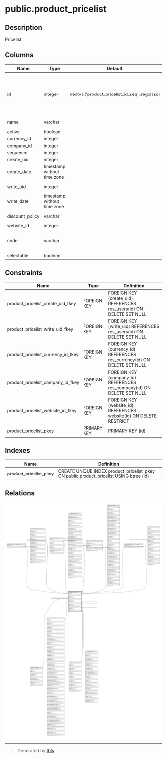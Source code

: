 # public.product_pricelist

## Description

Pricelist

## Columns

| Name | Type | Default | Nullable | Children | Parents | Comment |
| ---- | ---- | ------- | -------- | -------- | ------- | ------- |
| id | integer | nextval('product_pricelist_id_seq'::regclass) | false | [public.res_country_group_pricelist_rel](public.res_country_group_pricelist_rel.md) [public.product_pricelist_item](public.product_pricelist_item.md) [public.product_price_list](public.product_price_list.md) [public.sale_order](public.sale_order.md) [public.sale_product_configurator](public.sale_product_configurator.md) [public.pos_config](public.pos_config.md) [public.pos_config_product_pricelist_rel](public.pos_config_product_pricelist_rel.md) [public.pos_order](public.pos_order.md) |  |  |
| name | varchar |  | false |  |  | Pricelist Name |
| active | boolean |  | true |  |  | Active |
| currency_id | integer |  | false |  | [public.res_currency](public.res_currency.md) | Currency |
| company_id | integer |  | true |  | [public.res_company](public.res_company.md) | Company |
| sequence | integer |  | true |  |  | Sequence |
| create_uid | integer |  | true |  | [public.res_users](public.res_users.md) | Created by |
| create_date | timestamp without time zone |  | true |  |  | Created on |
| write_uid | integer |  | true |  | [public.res_users](public.res_users.md) | Last Updated by |
| write_date | timestamp without time zone |  | true |  |  | Last Updated on |
| discount_policy | varchar |  | true |  |  | Discount Policy |
| website_id | integer |  | true |  | [public.website](public.website.md) | Website |
| code | varchar |  | true |  |  | E-commerce Promotional Code |
| selectable | boolean |  | true |  |  | Selectable |

## Constraints

| Name | Type | Definition |
| ---- | ---- | ---------- |
| product_pricelist_create_uid_fkey | FOREIGN KEY | FOREIGN KEY (create_uid) REFERENCES res_users(id) ON DELETE SET NULL |
| product_pricelist_write_uid_fkey | FOREIGN KEY | FOREIGN KEY (write_uid) REFERENCES res_users(id) ON DELETE SET NULL |
| product_pricelist_currency_id_fkey | FOREIGN KEY | FOREIGN KEY (currency_id) REFERENCES res_currency(id) ON DELETE SET NULL |
| product_pricelist_company_id_fkey | FOREIGN KEY | FOREIGN KEY (company_id) REFERENCES res_company(id) ON DELETE SET NULL |
| product_pricelist_website_id_fkey | FOREIGN KEY | FOREIGN KEY (website_id) REFERENCES website(id) ON DELETE RESTRICT |
| product_pricelist_pkey | PRIMARY KEY | PRIMARY KEY (id) |

## Indexes

| Name | Definition |
| ---- | ---------- |
| product_pricelist_pkey | CREATE UNIQUE INDEX product_pricelist_pkey ON public.product_pricelist USING btree (id) |

## Relations

![er](public.product_pricelist.svg)

---

> Generated by [tbls](https://github.com/k1LoW/tbls)
